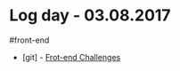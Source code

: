 # Log day - 03.08.2017

#front-end
- [git] - [Frot-end Challenges](https://github.com/LFeh/frontend-challenges)
